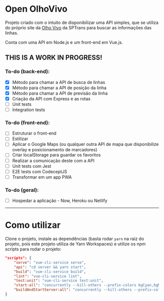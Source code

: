 # Open OlhoVivo

Projeto criado com o intuito de disponibilizar uma API simples, que se utiliza do próprio site da [Olho Vivo](http://olhovivo.sptrans.com.br) da SPTrans para buscar as informações das linhas.

Conta com uma API em Node.js e um front-end em Vue.js.

## THIS IS A WORK IN PROGRESS!

### To-do (back-end):
- [x] Método para chamar a API de busca de linhas
- [x] Método para chamar a API de posição da linha
- [x] Método para chamar a API de previsão da linha
- [x] Criação da API com Express e as rotas
- [ ] Unit tests
- [ ] Integration tests

### To-do (front-end):
- [ ] Estruturar o front-end
- [ ] Estilizar
- [ ] Aplicar o Google Maps (ou qualquer outra API de mapa que disponibilize overlay e posicionamento de marcadores)
- [ ] Criar localStorage para guardar os favoritos
- [ ] Realizar a comunicação deste com a API
- [ ] Unit tests com Jest
- [ ] E2E tests com CodeceptJS
- [ ] Transformar em um app PWA

### To-do (geral):
- [ ] Hospedar a aplicação - Now, Heroku ou Netlify

---

# Como utilizar

Clone o projeto, instale as dependências (basta rodar `yarn` na raiz do projeto, pois este projeto utiliza de Yarn Workspaces) e utilize os npm scripts para rodar o projeto:

```json
"scripts": {
    "serve": "vue-cli-service serve",
    "api": "cd server && yarn start",
    "build": "vue-cli-service build",
    "lint": "vue-cli-service lint",
    "test:unit": "vue-cli-service test:unit",
    "start:all": "concurrently --kill-others --prefix-colors bgCyan,bgMagenta \"npm:serve\" \"npm:api\"",
    "buildAndStartServer:all": "concurrently --kill-others --prefix-colors bgCyan,bgMagenta \"npm:build\" \"npm:api\""
}
```